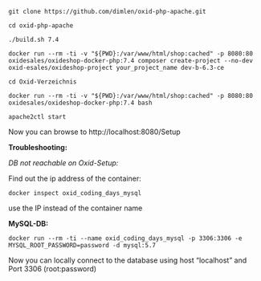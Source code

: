 `git clone https://github.com/dimlen/oxid-php-apache.git`

`cd oxid-php-apache`

`./build.sh 7.4`

`docker run --rm -ti -v "${PWD}:/var/www/html/shop:cached" -p 8080:80 oxidesales/oxideshop-docker-php:7.4 composer create-project --no-dev oxid-esales/oxideshop-project your_project_name dev-b-6.3-ce`

`cd Oxid-Verzeichnis`

`docker run --rm -ti -v "${PWD}:/var/www/html/shop:cached" -p 8080:80 oxidesales/oxideshop-docker-php:7.4 bash`

`apache2ctl start`

Now you can browse to http://localhost:8080/Setup

**Troubleshooting:**

_DB not reachable on Oxid-Setup:_

Find out the ip address of the container:

`docker inspect oxid_coding_days_mysql`

use the IP instead of the container name

**MySQL-DB:** 

`docker run --rm -ti --name oxid_coding_days_mysql -p 3306:3306 -e MYSQL_ROOT_PASSWORD=password -d mysql:5.7`

Now you can locally connect to the database using host “localhost” and Port 3306 (root:password)
